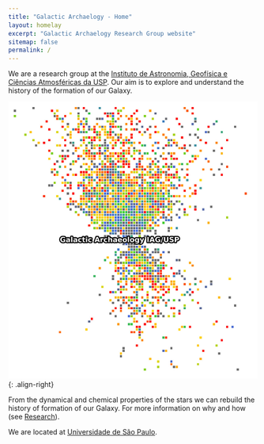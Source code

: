 ```yaml
---
title: "Galactic Archaelogy - Home"
layout: homelay
excerpt: "Galactic Archaelogy Research Group website"
sitemap: false
permalink: /
---
```


We are a research group at the [Instituto de Astronomia, Geofísica e Ciências Atmosféricas da USP](https://www.iag.usp.br/). Our aim is to explore and understand the history of the formation of our Galaxy.

![](/images/Galactic_Archaelogy.jpeg){: .align-right}



From the dynamical and chemical properties of the stars we can rebuild the history of formation of our Galaxy. For more information on why and how (see [Research](research)).

We are located at [Universidade de São Paulo](https://www5.usp.br/).
